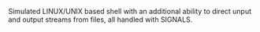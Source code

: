 Simulated LINUX/UNIX based shell with an additional ability to direct unput and output streams from files, all handled with SIGNALS.

